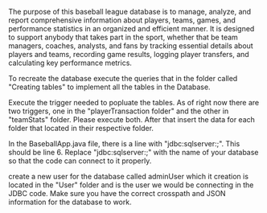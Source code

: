  The purpose of this baseball league database is to manage, analyze, and report comprehensive information about players, teams, games, and performance statistics in an organized and efficient manner. It is designed to support anybody that takes part in the sport, whether that be team managers, coaches, analysts, and fans by tracking essential details about players and teams, recording game results, logging player transfers, and calculating key performance metrics.


 To recreate the database execute the queries that in the folder called "Creating tables" to implement all the tables in the Database.

 Execute the trigger needed to popluate the tables. As of right now there are two triggers, one in the "playerTransaction folder" and the other in "teamStats" folder. Please execute both. After that insert the data for each folder that located in their respective folder. 

 In the BaseballApp.java file, there is a line with "jdbc:sqlserver:<Insert Database Name>;". This should be line 6.
 Replace "jdbc:sqlserver:<Insert Database Name>;" with the name of your database so that the code can connect to it properly.

 create a new user for the database called adminUser which it creation is located in the "User" folder and is the user we would be connecting in the JDBC code.
Make sure you have the correct crosspath  and JSON information for the database to work.
